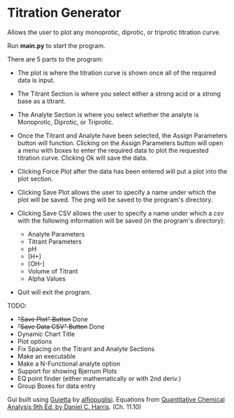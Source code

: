 # Titration Generator
Allows the user to plot any monoprotic, diprotic, or triprotic titration curve.

Run **main.py** to start the program.

There are 5 parts to the program:
  * The plot is where the titration curve is shown once all of the required data is input. 
  * The Titrant Section is where you select either a strong acid or a strong base as a titrant.
  * The Analyte Section is where you select whether the analyte is Monoprotic, Diprotic, or Triprotic.
  * Once the Titrant and Analyte have been selected, the Assign Parameters button will function. Clicking on the Assign Parameters button will open a menu with boxes to enter the required data to plot the requested titration curve. Clicking Ok will save the data.
  * Clicking Force Plot after the data has been entered will put a plot into the plot section. 
  * Clicking Save Plot allows the user to specify a name under which the plot will be saved. The png will be saved to the program's directory.
  * Clicking Save CSV allows the user to specify a name under which a csv with the following information will be saved (in the program's directory):
    * Analyte Parameters
    * Titrant Parameters
    * pH
    * [H+]
    * [OH-]
    * Volume of Titrant
    * Alpha Values
    
  * Quit will exit the program.

TODO:
  * <del>"Save Plot" Button</del> Done
  * <del>"Save Data CSV" Button</del> Done
  * Dynamic Chart Title
  * Plot options
  * Fix Spacing on the Titrant and Analyte Sections
  * Make an executable
  * Make a N-Functional analyte option
  * Support for showing Bjerrum Plots
  * EQ point finder (either mathematically or with 2nd deriv.)
  * Group Boxes for data entry

  
Gui built using [Guietta](https://github.com/alfiopuglisi/guietta) by [alfiopuglisi](https://github.com/alfiopuglisi).
Equations from [Quantitative Chemical Analysis 9th Ed. by Daniel C. Harris](https://www.amazon.com/Quantitative-Chemical-Analysis-Daniel-Harris/dp/146413538X). (Ch. 11.10)
  
  
